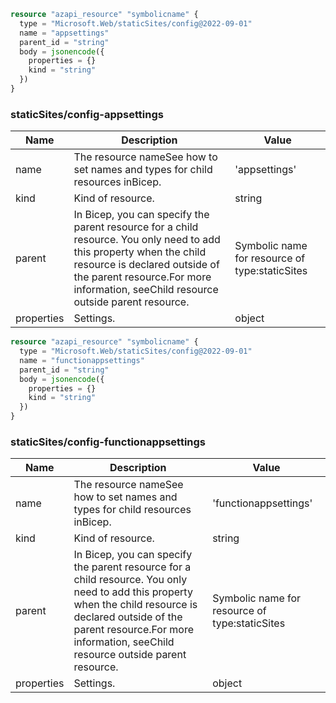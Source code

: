 ```terraform
resource "azapi_resource" "symbolicname" {
  type = "Microsoft.Web/staticSites/config@2022-09-01"
  name = "appsettings"
  parent_id = "string"
  body = jsonencode({
    properties = {}
    kind = "string"
  })
}

```

### staticSites/config-appsettings

| Name | Description | Value |
|-|-|-|
| name | The resource nameSee how to set names and types for child resources inBicep. | 'appsettings' |
| kind | Kind of resource. | string |
| parent | In Bicep, you can specify the parent resource for a child resource. You only need to add this property when the child resource is declared outside of the parent resource.For more information, seeChild resource outside parent resource. | Symbolic name for resource of type:staticSites |
| properties | Settings. | object |


```terraform
resource "azapi_resource" "symbolicname" {
  type = "Microsoft.Web/staticSites/config@2022-09-01"
  name = "functionappsettings"
  parent_id = "string"
  body = jsonencode({
    properties = {}
    kind = "string"
  })
}

```

### staticSites/config-functionappsettings

| Name | Description | Value |
|-|-|-|
| name | The resource nameSee how to set names and types for child resources inBicep. | 'functionappsettings' |
| kind | Kind of resource. | string |
| parent | In Bicep, you can specify the parent resource for a child resource. You only need to add this property when the child resource is declared outside of the parent resource.For more information, seeChild resource outside parent resource. | Symbolic name for resource of type:staticSites |
| properties | Settings. | object |


